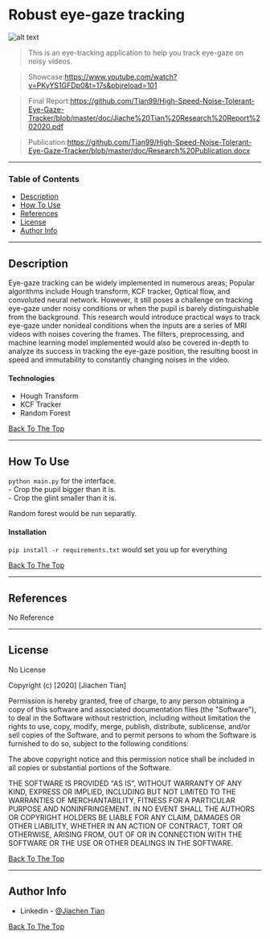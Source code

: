 # Robust eye-gaze tracking

![alt text](https://github.com/Tian99/Robust-eye-gaze-tracker/blob/master/input/Screen%20Shot%202020-12-28%20at%202.02.07%20PM.png)

> This is an eye-tracking application to help you track eye-gaze on noisy videos.

> Showcase:https://www.youtube.com/watch?v=PKyYS1GFDp0&t=17s&pbjreload=101

> Final Report:https://github.com/Tian99/High-Speed-Noise-Tolerant-Eye-Gaze-Tracker/blob/master/doc/Jiache%20Tian%20Research%20Report%202020.pdf

> Publication:https://github.com/Tian99/High-Speed-Noise-Tolerant-Eye-Gaze-Tracker/blob/master/doc/Research%20Publication.docx
---

### Table of Contents

- [Description](#description)
- [How To Use](#how-to-use)
- [References](#references)
- [License](#license)
- [Author Info](#author-info)

---

## Description

Eye-gaze tracking can be widely implemented in numerous areas; Popular algorithms include Hough transform, KCF tracker, Optical flow, and convoluted neural network. However, it still poses a challenge on tracking eye-gaze under noisy conditions or when the pupil is barely distinguishable from the background. This research would introduce practical ways to track eye-gaze under nonideal conditions when the inputs are a series of MRI videos with noises covering the frames. The filters, preprocessing, and machine learning model implemented would also be covered in-depth to analyze its success in tracking the eye-gaze position, the resulting boost in speed and immutability to constantly changing noises in the video.

#### Technologies

- Hough Transform
- KCF Tracker
- Random Forest

[Back To The Top](#Robust-eye-gaze-tracking)

---

## How To Use

`python main.py` for the interface.\
	- Crop the pupil bigger than it is.\
	- Crop the glint smaller than it is.

Random forest would be run separatly. 

#### Installation

`pip install -r requirements.txt` would set you up for everything

[Back To The Top](#Robust-eye-gaze-tracking)

---

## References
No Reference

---

## License

No License

Copyright (c) [2020] [Jiachen Tian]

Permission is hereby granted, free of charge, to any person obtaining a copy
of this software and associated documentation files (the "Software"), to deal
in the Software without restriction, including without limitation the rights
to use, copy, modify, merge, publish, distribute, sublicense, and/or sell
copies of the Software, and to permit persons to whom the Software is
furnished to do so, subject to the following conditions:

The above copyright notice and this permission notice shall be included in all
copies or substantial portions of the Software.

THE SOFTWARE IS PROVIDED "AS IS", WITHOUT WARRANTY OF ANY KIND, EXPRESS OR
IMPLIED, INCLUDING BUT NOT LIMITED TO THE WARRANTIES OF MERCHANTABILITY,
FITNESS FOR A PARTICULAR PURPOSE AND NONINFRINGEMENT. IN NO EVENT SHALL THE
AUTHORS OR COPYRIGHT HOLDERS BE LIABLE FOR ANY CLAIM, DAMAGES OR OTHER
LIABILITY, WHETHER IN AN ACTION OF CONTRACT, TORT OR OTHERWISE, ARISING FROM,
OUT OF OR IN CONNECTION WITH THE SOFTWARE OR THE USE OR OTHER DEALINGS IN THE
SOFTWARE.

[Back To The Top](#Robust-eye-gaze-tracking)

---

## Author Info

- Linkedin - [@Jiachen Tian](https://www.linkedin.com/in/jiachen-tian-756016180/)

[Back To The Top](#Robust-eye-gaze-tracking)
